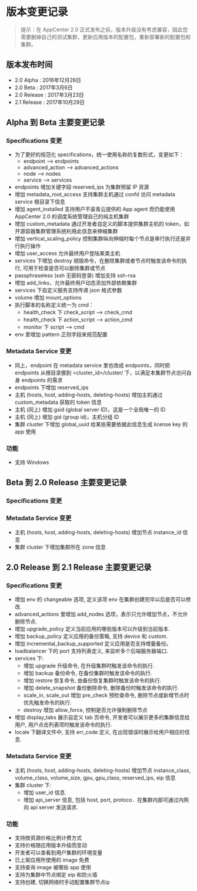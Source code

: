 # 版本变更记录

>提示：在 AppCenter 2.0 正式发布之前，版本升级没有考虑兼容，因此您需要删掉自己的测试集群，更新应用版本的配置包，重新部署新的配置包和集群。

## 版本发布时间

* 2.0 Alpha  : 2016年12月26日
* 2.0 Beta   : 2017年3月6日
* 2.0 Release : 2017年3月23日
* 2.1 Release : 2017年10月29日

## Alpha 到 Beta 主要变更记录

### Specifications 变更

* 为了更好的规范化 specifications，统一使用名称的复数形式，变更如下：
  * endpoint --> endpoints
  * advanced\_action --> advanced_actions
  * node --> nodes
  * service --> services
* endpoints 增加关键字段 reserved_ips 为集群预留 IP 资源
* 增加 metadata\_root_access 支持集群主机通过 confd 访问 metadata service 根目录下信息
* 增加 agent_installed 支持用户不装青云提供的 App agent 而仍能使用 AppCenter 2.0 的调度系统管理自己的纯主机集群
* 增加 custom_metadata 通过开发者自定义的脚本提供集群主机的 token，如开源容器集群管理系统利用此信息来伸缩集群
* 增加 vertical\_scaling_policy 控制集群纵向伸缩时每个节点是串行执行还是并行执行操作 
* 增加 user_access 允许最终用户登陆某类主机
* services 下增加 destroy 销毁命令，在删除集群或者节点时触发该命令的执行, 可用于检查是否可以删除集群或节点
* passphraseless (ssh 无密码登录) 增加支持 ssh-rsa
* 增加 add_links，允许最终用户动态添加外部依赖集群
* services 下自定义服务支持传递 json 格式参数 
* volume 增加 mount_options
* 执行脚本的名称定义统一为 cmd：
  * health\_check 下 check\_script --> check\_cmd
  * health\_check 下 action\_script --> action_cmd
  * monitor 下 script --> cmd
* env 里增加 pattern 正则字段来规范配置
  
### Metadata Service 变更

* 同上，endpoint 在 metadata service 里也改成 endpoints，同时把 endpoints 从根目录挪到 <cluster_id>/cluster/ 下，以满足本集群节点访问自身 endpoints 的需求
* endpoints 下增加 reserved_ips
* 主机 (hosts, host, adding-hosts, deleting-hosts) 增加主机通过 custom_metadata 获取的 token 信息
* 主机 (同上) 增加 gsid (global server ID)，这是一个全局唯一的 ID
* 主机 (同上) 增加 gid (group id)，主机分组 ID
* 集群 cluster 下增加 global_uuid 给某些需要依据此信息生成 license key 的 app 使用	

### 功能

* 支持 Windows


## Beta 到 2.0 Release 主要变更记录

### Specifications 变更
  
### Metadata Service 变更
* 主机 (hosts, host, adding-hosts, deleting-hosts) 增加节点 instance_id 信息
* 集群 cluster 下增加集群所在 zone 信息


## 2.0 Release 到 2.1 Release 主要变更记录

### Specifications 变更

* 增加 env 的 changeable 选项, 定义该项 env 在集群创建完毕以后是否可以修改.
* advanced_actions 里增加 add_nodes 选项，表示只允许增加节点，不允许删除节点.
* 增加 upgrade_policy 定义当前应用的哪些版本可以升级到当前版本.
* 增加 backup_policy 定义应用的备份策略, 支持 device 和 custom.
* 增加 incremental_backup_supported 定义应用是否支持增量备份。
* loadbalancer 下的 port 支持列表定义, 来监听多个后端服务器端口.
* services 下:
  * 增加 upgrade 升级命令, 在升级集群时触发该命令的执行.
  * 增加 backup 备份命令, 在备份集群时触发该命令的执行.
  * 增加 restore 恢复命令, 由备份恢复集群时触发该命令的执行.
  * 增加 delete_snapshot 备份删除命令, 删除备份时触发该命令的执行.
  * scale_in, scale_out 增加 pre_check 预检查命令, 删除节点或新增节点时优先触发命令的执行.
  * destroy 增加 allow_force, 控制是否允许强制删除节点
* 增加 display_tabs 展示自定义 tab 页命令, 开发者可以展示更多的集群信息给用户, 用户点击列表项时触发该命令的执行.
* locale 下翻译文件中, 支持 err_code 定义, 在出现错误时展示给用户相应的信息.

### Metadata Service 变更

* 主机 (hosts, host, adding-hosts, deleting-hosts) 增加节点 instance_class, volume_class, volume_size, gpu, gpu_class, reserved_ips, eip 信息
* 集群 cluster 下:
  * 增加 user_id 信息.
  * 增加 api_server 信息, 包括 host, port, protoco．在集群内部可通过内网向 api server 发送请求.

### 功能

* 支持按资源价格比例计费方式
* 支持价格随应用版本升级而变动
* 开发者可以查看到用户集群的环境变量
* 已上架应用所使用的 image 免费
* 支持查询 image 被哪些 app 使用
* 支持为集群中节点绑定 eip 和防火墙
* 支持创建, 切换网络时手动配置集群节点ip
